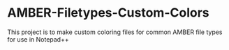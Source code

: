 # AMBER-Filetypes-Custom-Colors
This project is to make custom coloring files for common AMBER file types for use in Notepad++
